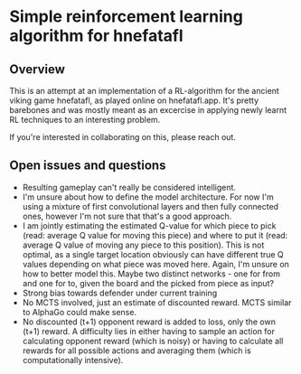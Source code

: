 # Simple reinforcement learning algorithm for hnefatafl

## Overview

This is an attempt at an implementation of a RL-algorithm for the ancient viking game hnefatafl, as played online on hnefatafl.app. It's pretty barebones and was mostly meant as an excercise in applying newly learnt RL techniques to an interesting problem.

If you're interested in collaborating on this, please reach out.

## Open issues and questions

- Resulting gameplay can't really be considered intelligent.
- I'm unsure about how to define the model architecture. For now I'm using a mixture of first convolutional layers and then fully connected ones, however I'm not sure that that's a good approach.
- I am jointly estimating the estimated Q-value for which piece to pick (read: average Q value for moving this piece) and where to put it (read: average Q value of moving any piece to this position). This is not optimal, as a single target location obviously can have different true Q values depending on what piece was moved here. Again, I'm unsure on how to better model this. Maybe two distinct networks - one for from and one for to, given the board and the picked from piece as input?
- Strong bias towards defender under current training
- No MCTS involved, just an estimate of discounted reward. MCTS similar to AlphaGo could make sense.
- No discounted (t+1) opponent reward is added to loss, only the own (t+1) reward. A difficulty lies in either having to sample an action for calculating opponent reward (which is noisy) or having to calculate all rewards for all possible actions and averaging them (which is computationally intensive).
